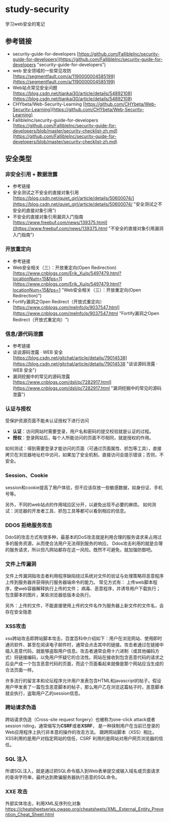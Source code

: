 # study-security #

学习web安全的笔记

## 参考链接 ##
- security-guide-for-developers 
[https://github.com/FallibleInc/security-guide-for-developers](https://github.com/FallibleInc/security-guide-for-developers "security-guide-for-developers")
- web 安全领域的一些常见攻防 [https://segmentfault.com/a/1190000004585199](https://segmentfault.com/a/1190000004585199)
- Web站点常见安全问题 [https://blog.csdn.net/tiankai30/article/details/54892108](https://blog.csdn.net/tiankai30/article/details/54892108)
- CHYbeta/Web-Security-Learning [https://github.com/CHYbeta/Web-Security-Learning](https://github.com/CHYbeta/Web-Security-Learning)
- FallibleInc/security-guide-for-developers [https://github.com/FallibleInc/security-guide-for-developers/blob/master/security-checklist-zh.md](https://github.com/FallibleInc/security-guide-for-developers/blob/master/security-checklist-zh.md)

## 安全类型 ##
### 非安全引用 + 数据泄露 ###
- 参考链接
 - 安全测试之不安全的直接对象引用 
[https://blog.csdn.net/quiet_girl/article/details/50600074/](https://blog.csdn.net/quiet_girl/article/details/50600074/ "安全测试之不安全的直接对象引用")
 - 不安全的直接对象引用漏洞入门指南
[https://www.freebuf.com/news/139375.html]([https://www.freebuf.com/news/139375.html "不安全的直接对象引用漏洞入门指南")

### 开放重定向 ###
- 参考链接
 - Web安全相关（三）：开放重定向(Open Redirection)
[https://www.cnblogs.com/Erik_Xu/p/5497479.html?locationNum=15&fps=1](https://www.cnblogs.com/Erik_Xu/p/5497479.html?locationNum=15&fps=1 "Web安全相关（三）：开放重定向(Open Redirection)")
 - Fortify漏洞之Open Redirect（开放式重定向）
[https://www.cnblogs.com/meInfo/p/9037547.html](https://www.cnblogs.com/meInfo/p/9037547.html "Fortify漏洞之Open Redirect（开放式重定向）")

### 信息/源代码泄露 ###
- 参考链接
 - 谈谈源码泄露 · WEB 安全
[https://blog.csdn.net/gitchat/article/details/79014538](https://blog.csdn.net/gitchat/article/details/79014538 "谈谈源码泄露 · WEB 安全")
 - 漏洞挖掘中的常见的源码泄露
[https://www.cnblogs.com/dsli/p/7282917.html](https://www.cnblogs.com/dsli/p/7282917.html "漏洞挖掘中的常见的源码泄露")

### 认证与授权 ###
受保护资源页面不能未认证授权下进行访问

- **认证**：访问网站时需要登录，用户名和密码的提交校验就是认证的过程。
- **授权**：登录网站后，每个人所能访问的页面不尽相同，就是授权的作用。

如何测试：得到需要登录才能访问的页面（可通过页面属性、抓包等工具），直接拷贝在浏览器地址栏中访问，如果加了安全机制，直接访问会提示错误；否则，不安全。

### Session、Cookie  ###
session和cookie提高了用户体验，但不应该存放一些敏感数据，如身份证、手机号等。 

另外，不同的web站点的作用域应区分开，以避免出现不必要的麻烦。
如何测试：浏览器的开发者工具、抓包工具等都可以看到相应的信息。

### DDOS 拒绝服务攻击  ###
DdoS的攻击方式有很多种，最基本的DoS攻击就是利用合理的服务请求来占用过多的服务资源，从而使合法用户无法得到服务的响应。
Ddos攻击利用的就是合理的服务请求，所以但凡网站都存在这一风险。既然不可避免，就加强防御吧。

### 文件上传漏洞 ###
文件上传漏洞指攻击者利用程序缺陷绕过系统对文件的验证与处理策略将恶意程序上传到服务器并获得执行服务器端命令的能力。 
常见方式有： 
上传web脚本程序，使web容器解释执行上传的文件； 
病毒、恶意程序，并诱导用户下载执行； 
包含脚本的图片，某些浏览器低版本会执行。

另外：上传的文件，不能直接使用上传的文件名作为服务器上新文件的文件名，会存在安全隐患

### XSS攻击 ###
xss跨站攻击即跨站脚本攻击，百度百科中介绍如下：用户在浏览网站、使用即时通讯软件、甚至在阅读电子邮件时，通常会点击其中的链接。攻击者通过在链接中插入恶意代码，就能够盗取用户信息。攻击者通常会用十六进制（或其他编码方式）将链接编码，以免用户怀疑它的合法性。网站在接收到包含恶意代码的请求之后会产成一个包含恶意代码的页面，而这个页面看起来就像是那个网站应当生成的合法页面一样。

许多流行的留言本和论坛程序允许用户发表包含HTML和javascript的帖子。假设用户甲发表了一篇包含恶意脚本的帖子，那么用户乙在浏览这篇帖子时，恶意脚本就会执行，盗取用户乙的session信息。

### 跨站请求伪造 ###
跨站请求伪造（Cross-site request forgery）也被称为one-click attack或者session riding，通常缩写为**CSRF**或者**XSRF**， 是一种挟制用户在当前已登录的Web应用程序上执行非本意的操作的攻击方法。 
跟跨网站脚本（XSS）相比，XSS利用的是用户对指定网站的信任，CSRF 利用的是网站对用户网页浏览器的信任。

### SQL 注入 ###
所谓SQL注入，就是通过把SQL命令插入到Web表单提交或输入域名或页面请求的查询字符串，最终达到欺骗服务器执行恶意的SQL命令。


### XXE 攻击 ###
外部实体攻击，利用XML反序列化对象
https://cheatsheetseries.owasp.org/cheatsheets/XML_External_Entity_Prevention_Cheat_Sheet.html



